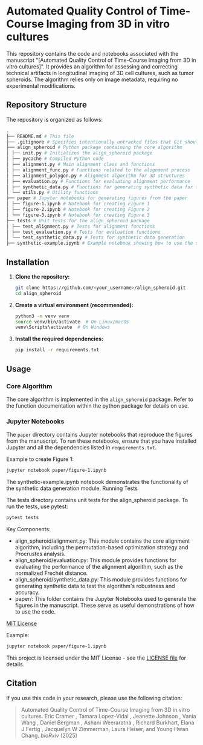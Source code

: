 # Automated Quality Control of Time-Course Imaging from 3D in vitro cultures

This repository contains the code and notebooks associated with the manuscript "[Automated Quality Control of Time-Course Imaging from 3D in vitro cultures]". It provides an algorithm for assessing and correcting technical artifacts in longitudinal imaging of 3D cell cultures, such as tumor spheroids. The algorithm relies only on image metadata, requiring no experimental modifications.

## Repository Structure

The repository is organized as follows:
```bash
.
├── README.md # This file
├── .gitignore # Specifies intentionally untracked files that Git should ignore
├── align_spheroid # Python package containing the core algorithm
│ ├── init.py # Initializes the align_spheroid package
│ ├── pycache # Compiled Python code
│ ├── alignment.py # Main alignment class and functions
│ ├── alignment_func.py # Functions related to the alignment process
│ ├── alignment_polygon.py # Alignment algorithm for 3D structures
│ ├── evaluation.py # Functions for evaluating alignment performance
│ ├── synthetic_data.py # Functions for generating synthetic data for testing
│ └── utils.py # Utility functions
├── paper # Jupyter notebooks for generating figures from the paper
│ ├── figure-1.ipynb # Notebook for creating Figure 1
│ ├── figure-2.ipynb # Notebook for creating Figure 2
│ └── figure-3.ipynb # Notebook for creating Figure 3
├── tests # Unit tests for the align_spheroid package
│ ├── test_alignment.py # Tests for alignment functions
│ ├── test_evaluation.py # Tests for evaluation functions
│ └── test_synthetic_data.py # Tests for synthetic data generation
├── synthetic-example.ipynb # Example notebook showing how to use the synthetic data generator
```

## Installation

1.  **Clone the repository:**

    ```bash
    git clone https://github.com/<your_username>/align_spheroid.git
    cd align_spheroid
    ```

2.  **Create a virtual environment (recommended):**

    ```bash
    python3 -m venv venv
    source venv/bin/activate  # On Linux/macOS
    venv\Scripts\activate  # On Windows
    ```

3.  **Install the required dependencies:**

    ```bash
    pip install -r requirements.txt
    ```

## Usage

### Core Algorithm

The core algorithm is implemented in the `align_spheroid` package.  Refer to the function documentation within the python package for details on use.

### Jupyter Notebooks

The `paper` directory contains Jupyter notebooks that reproduce the figures from the manuscript. To run these notebooks, ensure that you have installed Jupyter and all the dependencies listed in `requirements.txt`.

Example to create Figure 1:

```bash
jupyter notebook paper/figure-1.ipynb
```

The synthetic-example.ipynb notebook demonstrates the functionality of the synthetic data generation module.
Running Tests

The tests directory contains unit tests for the align_spheroid package. To run the tests, use pytest:
```bash
pytest tests
```

Key Components:  
- align_spheroid/alignment.py: This module contains the core alignment algorithm, including the permutation-based optimization strategy and Procrustes analysis.
- align_spheroid/evaluation.py: This module provides functions for evaluating the performance of the alignment algorithm, such as the normalized Frechét distance.
- align_spheroid/synthetic_data.py: This module provides functions for generating synthetic data to test the algorithm's robustness and accuracy.
- paper/: This folder contains the Jupyter Notebooks used to generate the figures in the manuscript. These serve as useful demonstrations of how to use the code.

[MIT License](https://github.com/emcramer/align_spheroid/blob/main/LICENSE)

Example:
```bash
jupyter notebook paper/figure-1.ipynb
```

This project is licensed under the MIT License - see the [LICENSE file](https://github.com/emcramer/align_spheroid/blob/main/LICENSE) for details.

## Citation

If you use this code in your research, please use the following citation:
> Automated Quality Control of Time-Course Imaging from 3D in vitro cultures. Eric Cramer , Tamara Lopez-Vidal , Jeanette Johnson , Vania Wang , Daniel Bergman , Ashani Weeraratna , Richard Burkhart, Elana J Fertig , Jacquelyn W Zimmerman, Laura Heiser, and Young Hwan Chang. _bioRxiv_ (2025)
